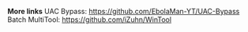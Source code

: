 **More links**
UAC Bypass: https://github.com/EbolaMan-YT/UAC-Bypass
Batch MultiTool: https://github.com/iZuhn/WinTool
